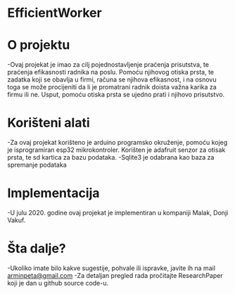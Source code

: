 # EfficientWorker

# O projektu
  -Ovaj projekat je imao za cilj pojednostavljenje praćenja prisutstva, te praćenja efikasnosti
  radnika na poslu. Pomoću njihovog otiska prsta, te zadatka koji se obavlja u firmi, računa se 
  njihova efikasnost, i na osnovu toga se može procijeniti da li je promatrani radnik doista važna
  karika za firmu ili ne. Usput, pomoću otiska prsta se ujedno prati i njihovo prisutstvo.
  
# Korišteni alati
  -Za ovaj projekat korišteno je arduino programsko okruženje, pomoću kojeg je isprogramiran esp32
  mikrokontroler. Korišten je adafruit senzor za otisak prsta, te sd kartica za bazu podataka.
  -Sqlite3 je odabrana kao baza za spremanje podataka
  
# Implementacija
 -U julu 2020. godine ovaj projekat je implementiran u kompaniji Malak, Donji Vakuf.
 
# Šta dalje?
  -Ukoliko imate bilo kakve sugestije, pohvale ili ispravke, javite ih na mail arminpeta@gmail.com
  -Za detaljan pregled rada pročitajte ResearchPaper koji je dan u github source code-u.
